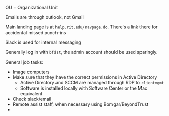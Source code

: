 OU = Organizational Unit

Emails are through outlook, not Gmail

Main landing page is at `help.rit.edu/navpage.do`. There's a link there for accidental missed punch-ins

Slack is used for internal messaging

Generally log in with `bfdst`, the admin account should be used sparingly.

General job tasks:

- Image computers
- Make sure that they have the correct permissions in Active Directory
  - Active Directory and SCCM are managed through RDP to `clientmgmt`
  - Software is installed locally with Software Center or the Mac equivalent
- Check slack/email
- Remote assist staff, when necessary using Bomgar/BeyondTrust
- 
